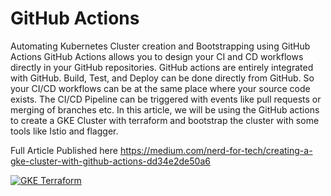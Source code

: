 # GitHub Actions 

Automating Kubernetes Cluster creation and Bootstrapping using GitHub Actions
GitHub Actions allows you to design your CI and CD workflows directly in your GitHub repositories. GitHub actions are entirely integrated with GitHub. Build, Test, and Deploy can be done directly from GitHub. So your CI/CD workflows can be at the same place where your source code exists. The CI/CD Pipeline can be triggered with events like pull requests or merging of branches etc. In this article, we will be using the GitHub actions to create a GKE Cluster with terraform and bootstrap the cluster with some tools like Istio and flagger.

Full Article Published here
https://medium.com/nerd-for-tech/creating-a-gke-cluster-with-github-actions-dd34e2de50a6

[![GKE Terraform](https://github.com/DVanyan/Googleproject/actions/workflows/googleproject.yml/badge.svg)](https://github.com/DVanyan/Googleproject/actions/workflows/googleproject.yml)
